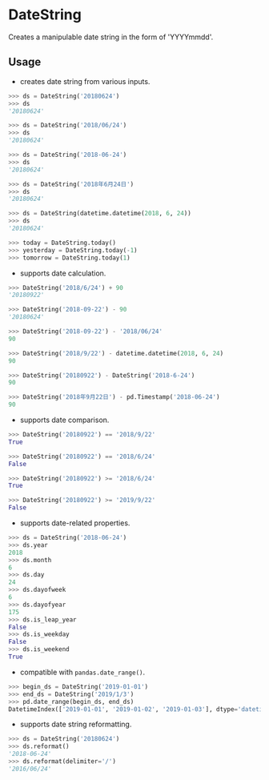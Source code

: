 # DateString

Creates a manipulable date string in the form of 'YYYYmmdd'.

## Usage

- creates date string from various inputs.
```python
>>> ds = DateString('20180624')
>>> ds
'20180624'

>>> ds = DateString('2018/06/24')
>>> ds
'20180624'

>>> ds = DateString('2018-06-24')
>>> ds
'20180624'

>>> ds = DateString('2018年6月24日')
>>> ds
'20180624'

>>> ds = DateString(datetime.datetime(2018, 6, 24))
>>> ds
'20180624'

>>> today = DateString.today()
>>> yesterday = DateString.today(-1)
>>> tomorrow = DateString.today(1)
```

- supports date calculation.
```python
>>> DateString('2018/6/24') + 90
'20180922'

>>> DateString('2018-09-22') - 90
'20180624'

>>> DateString('2018-09-22') - '2018/06/24'
90

>>> DateString('2018/9/22') - datetime.datetime(2018, 6, 24)
90

>>> DateString('20180922') - DateString('2018-6-24')
90

>>> DateString('2018年9月22日') - pd.Timestamp('2018-06-24')
90
```

- supports date comparison.
```python
>>> DateString('20180922') == '2018/9/22'
True

>>> DateString('20180922') == '2018/6/24'
False

>>> DateString('20180922') >= '2018/6/24'
True

>>> DateString('20180922') >= '2019/9/22'
False
```

- supports date-related properties.
```python
>>> ds = DateString('2018-06-24')
>>> ds.year
2018
>>> ds.month
6
>>> ds.day
24
>>> ds.dayofweek
6
>>> ds.dayofyear
175
>>> ds.is_leap_year
False
>>> ds.is_weekday
False
>>> ds.is_weekend
True
```

- compatible with `pandas.date_range()`.
```python
>>> begin_ds = DateString('2019-01-01')
>>> end_ds = DateString('2019/1/3')
>>> pd.date_range(begin_ds, end_ds)
DatetimeIndex(['2019-01-01', '2019-01-02', '2019-01-03'], dtype='datetime64[ns]', freq='D')
```

- supports date string reformatting.
```python
>>> ds = DateString('20180624')
>>> ds.reformat()
'2018-06-24'
>>> ds.reformat(delimiter='/')
'2016/06/24'
```